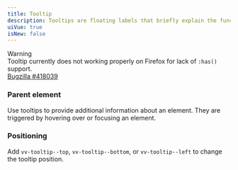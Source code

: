 ```yaml
---
title: Tooltip
description: Tooltips are floating labels that briefly explain the function of a user interface element.
uiVue: true
isNew: false
---
```


<div class="vv-alert vv-alert--callout vv-alert--warning mb-lg">
    <div class="vv-alert__title">Warning</div>
    <div class="vv-alert__content">
        Tooltip currently does not working properly on Firefox for lack of <code>:has()</code> support.
        <div class="mt-sm">
            <a href="https://bugzilla.mozilla.org/show_bug.cgi?id=418039" target="_blank" rel="noopener noreferrer" class="vv-button vv-button--action">
                <iconify-icon icon="akar-icons:bug" class="text-middle"></iconify-icon>
                Bugzilla <span class="vv-badge vv-badge--sm vv-badge--warning">#418039</span>
            </a>
        </div>
    </div>
</div>

### Parent element
Use tooltips to provide additional information about an element. They are triggered by hovering over or focusing an element.

<code-editor resource-folder="tooltip" resource-name="elements" class="mb-lg"></code-editor>

### Positioning
Add `vv-tooltip--top`, `vv-tooltip--bottom`, or `vv-tooltip--left` to change the tooltip position.

<code-editor resource-folder="tooltip" resource-name="position" class="mb-lg"></code-editor>